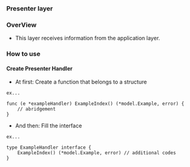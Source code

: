 ### Presenter layer

### OverView

- This layer receives information from the application layer.

### How to use

#### Create Presenter Handler

- At first: Create a function that belongs to a structure
```
ex...

func (e *exampleHandler) ExampleIndex() (*model.Example, error) {
    // abridgement
}
```

- And then: Fill the interface
```
ex...

type ExampleHandler interface {
    ExampleIndex() (*model.Example, error) // additional codes
}
```
